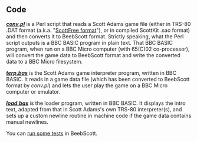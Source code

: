 ## Code

[***conv.pl***](https://github.com/ahope1/BeebScott/tree/main/code/conv.pl) is a Perl script that reads a Scott Adams game file (either in TRS-80 .DAT format (a.k.a. "[ScottFree format](https://www.ifarchive.org/indexes/if-archive/scott-adams/games/scottfree/)"), or in compiled ScottKit .sao format) and then converts it to BeebScott format. Strictly speaking, what the Perl script outputs is a BBC BASIC program in plain text. That BBC BASIC program, when run on a BBC Micro computer (with 65(C)02 co-processor), will convert the game data to BeebScott format and write the converted data to a BBC Micro filesystem.

[***terp.bas***](https://github.com/ahope1/BeebScott/tree/main/code/terp.bas) is the Scott Adams game interpreter program, written in BBC BASIC. It reads in a game data file (which has been converted to BeebScott format by *conv.pl*)  and lets the user play the game on a BBC Micro computer or emulator.

[***load.bas***](https://github.com/ahope1/BeebScott/tree/main/code/load.bas) is the loader program, written in BBC BASIC. It displays the intro text, adapted from that in Scott Adams's own TRS-80 interpreter(s), and sets up a custom newline routine in machine code if the game data contains manual newlines.  

You can [run some tests](http://bbcmicro.co.uk//jsbeeb/play.php?autoboot&disc=https://raw.githubusercontent.com/ahope1/BeebScott/master/test/cases.ssd) in BeebScott.
